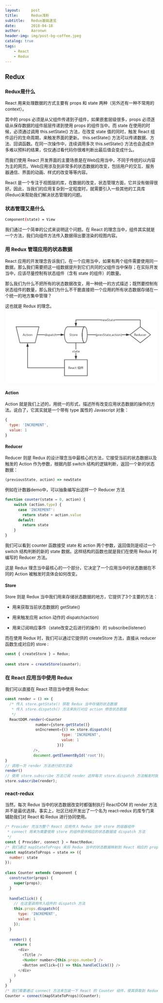 ```yaml
---
layout:     post
title:      Redux浅析
subtitle:   Redux基础速览
date:       2018-04-18
author:     Aaronwn
header-img: img/post-bg-coffee.jpeg
catalog: true
tags:
    - React 
    - Redux
---
```


## Redux
### Redux是什么
React 用来处理数据的方式主要有 props 和 state 两种（另外还有一种不常用的 context）。

其中的 props 必须是从父组件传递到子组件，如果嵌套层级很多，props 必须逐级从保存数据的组件层层传递到使用 props 的组件当中。而 state 在使用的时候，必须通过调用 this.setState() 方法，在改变 state 值的同时，触发 React 组件运行的生命周期，来触发界面的更新。 this.setState() 方法可以传递数据、方法、回调函数。在同一次操作中，连续调用多次 this.setState() 方法也会造成许多难以预料的结果，仅仅通过看代码你很难判断出最后值会变成什么。

而我们使用 React 开发界面的主要场景是在Web应用当中，不同于传统的以内容为主的网页。Web应用涉及到非常多的状态数据的改变，包括用户的交互、服务器通信、界面的动画、样式的改变等等内容。

React 是一个专注于视图层的库，在数据的改变，状态管理方面，它并没有做得很好。因此，当我们的应用复杂到一定程度时，就需要引入一些其他的工具库(Redux)来帮助我们解决状态管理的问题。

### 状态管理又是什么
``` bash
Component(state) = View
```
我们通过一个简单的公式来说明这个问题。在 React 的理念当中，组件其实就是一个方法，我们向组件方法传入数据得出要渲染的视图内容。

### 用 Redux 管理应用的状态数据

React 应用的开发理念告诉我们，在一个应用当中，如果有两个组件需要使用同一数据，那么我们需要把这一组数据提升到它们共同的父组件当中保存；在实际开发当中，应该尽量控制有状态组件（含有 state 的组件）的数量。

那么我们为什么不把所有的状态数据改变，用一种统一的方式描述；既然要控制有状态组件的数量，那么我们为什么不干脆直接把一个应用的所有状态数据存储在一个统一的地方集中管理？

这也就是 Redux 的理念。
![img](/img/in-post/redux.jpg)

#### Action
Action 就是我们上述的，用统一的形式，描述所有改变应用状态数据的操作的方法。说白了，它其实就是一个带有 type 属性的 Javascript 对象：
``` js
{
  type: 'INCREMENT',
  value: 1
}
```
#### Reducer
Reducer 则是 Redux 的设计理念当中最核心的方法，它接受当前的状态数据以及触发的 Action 作为参数，根据内部 switch 结构的逻辑判断，返回一个新的状态数据：
``` js
(previousState, action) => newState
```
例如在计数器demo中，可以抽象编写出这样一个 Reducer 方法
``` js
function counter(state = 0, action) {
    switch (action.type) {
      case 'INCREMENT':
        return state + action.value
      default:
        return state
    }
}
```
我们可以看到 counter 函数接受 state 和 action 两个参数，返回值则是经过一个 switch 结构判断的新的 state 数据。这样结构的函数也就是我们在使用 Redux 时编写的 Reducer 方法。

这是 Redux 理念当中最核心的一个部分，它决定了一个应用当中的状态数据在不同的 Action 被触发时具体会如何改变。

#### Store

Store 则是 Redux 当中我们用来存储状态数据的地方，它提供了3个主要的方法：

* 用来获取当前状态数据的 getState()

* 用来触发应用 action 动作的 dispatch(action)

* 用来订阅响应事件（state改变之后进行的操作）的 subscribe(listener)

而在使用 Redux 时，我们可以通过它提供的 createStore 方法，直接从 reducer 函数生成对应的 store :

``` js
const { createStore } = Redux;

const store = createStore(counter);
```

### 在 React 应用当中使用 Redux

我们可以直接在 React 项目当中使用 Redux:

``` js
const render = () => {
  /* 传入 store.getState() 获取 Redux 当中存储的状态数据
   * 传入 store.dispatch() 方法来执行对应 action 修改状态数据
   */
  ReactDOM.render(<Counter
              number={store.getState()}
              onIncrement={() => store.dispatch({
                          type: 'INCREMENT',
                          value: 1
                        })}
             />,
             document.getElementById('root'));
}
// 调用一次 render 方法进行初次渲染
render()
// 使用 store.subscribe 方法订阅 render 这样每次 store.dispatch 方法触发时就会自动调用 render
store.subscribe(render);
```
### react-redux

当然，每次 Redux 当中的状态数据改变时都强制执行 ReactDOM 的 render 方法并不是最优选择。事实上，社区已经开发出了一个名为 react-redux 的库专门来辅助我们对 React 和 Redux 进行协同使用。

``` js
/* Provider 充当为整个 React 应用传入 Redux 当中 store 的容器组件
 * connect 用来为需要使用 store 的组件提供相应的状态数据或 dispatch 方法
 */
const { Provider, connect } = ReactRedux;
/* 我们通过 mapStateToProps 来将 Redux 当中的状态数据映射到 React 相应的 props 当中 */
const mapStateToProps = state => ({
  number: state
});

class Counter extends Component {
  constructor(props) {
    super(props);
  }

  handleClick() {
    // 在这里调用传入组件的 dispatch 方法
    this.props.dispatch({
      type: 'INCREMENT',
      value: 1
    });
  }

  render() {
    return (
      <div>
        <Title />
        <Number number={this.props.number} />
        <Button onClick={() => this.handleClick()} />
      </div>
    )
  }
}
/* 我们需要通过 connect 方法来包装一下 React 的 Counter 组件，使其获取到 Redux 的 store 当中的方法和数据 */
Counter = connect(mapStateToProps)(Counter);
```



